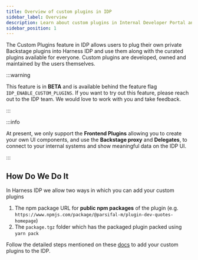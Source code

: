 ```yaml
---
title: Overview of custom plugins in IDP
sidebar_label: Overview
description: Learn about custom plugins in Internal Developer Portal and how to use them to customize IDP.
sidebar_position: 1
---
```


The Custom Plugins feature in IDP allows users to plug their own private Backstage plugins into Harness IDP and use them along with the curated plugins available for everyone. Custom plugins are developed, owned and maintained by the users themselves.

:::warning

This feature is in **BETA** and is available behind the feature flag `IDP_ENABLE_CUSTOM_PLUGINS`. If you want to try out this feature, please reach out to the IDP team. We would love to work with you and take feedback.

<DocVideo src="https://www.youtube.com/embed/6ab9xQY7kSE?si=zbG2ZUnZZQNJrlfS"/>

:::

:::info

At present, we only support the **Frontend Plugins** allowing you to create your own UI components, and use the **Backstage proxy** and **Delegates**, to connect to your internal systems and show meaningful data on the IDP UI.

:::

## How Do We Do It

In Harness IDP we allow two ways in which you can add your custom plugins

1. The npm package URL for **public npm packages** of the plugin (e.g. `https://www.npmjs.com/package/@parsifal-m/plugin-dev-quotes-homepage`)
2. The `package.tgz` folder which has the packaged plugin packed using `yarn pack`

Follow the detailed steps mentioned on these [docs](/docs/internal-developer-portal/plugins/custom-plugins/add-a-custom-plugin) to add your custom plugins to the IDP. 


